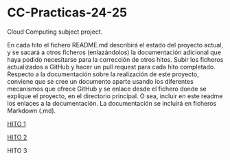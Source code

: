 # CC-Practicas-24-25
Cloud Computing subject project.

En cada hito el fichero README.md describirá el estado del proyecto actual, y se sacará a otros ficheros (enlazándolos) la documentación adicional que haya podido necesitarse para la corrección de otros hitos. Subir los ficheros actualizados a GitHub y hacer un pull request para cada hito completado. Respecto a la documentación sobre la realización de este proyecto, conviene que se cree un documento aparte usando los diferentes mecanismos que ofrece GitHub y se enlace desde el fichero donde se explique el proyecto, en el directorio principal. O sea, incluir en este readme los enlaces a la documentación. La documentación se incluirá en ficheros Markdown (.md).

[HITO 1](./documentacion/readme_hito1.md)

[HITO 2](./documentacion/readme_hito2.md)

HITO 3
